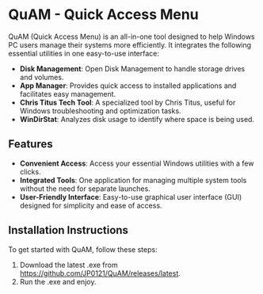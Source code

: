 # QuAM - Quick Access Menu

QuAM (Quick Access Menu) is an all-in-one tool designed to help Windows PC users manage their systems more efficiently. It integrates the following essential utilities in one easy-to-use interface:

- **Disk Management**: Open Disk Management to handle storage drives and volumes.
- **App Manager**: Provides quick access to installed applications and facilitates easy management.
- **Chris Titus Tech Tool**: A specialized tool by Chris Titus, useful for Windows troubleshooting and optimization tasks.
- **WinDirStat**: Analyzes disk usage to identify where space is being used.

## Features

- **Convenient Access**: Access your essential Windows utilities with a few clicks.
- **Integrated Tools**: One application for managing multiple system tools without the need for separate launches.
- **User-Friendly Interface**: Easy-to-use graphical user interface (GUI) designed for simplicity and ease of access.

## Installation Instructions

To get started with QuAM, follow these steps:

1. Download the latest .exe from https://github.com/JP0121/QuAM/releases/latest.
2. Run the .exe and enjoy.


